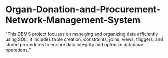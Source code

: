 # Organ-Donation-and-Procurement-Network-Management-System
"This DBMS project focuses on managing and organizing data efficiently using SQL. It includes table creation, constraints, joins, views, triggers, and stored procedures to ensure data integrity and optimize database operations."
